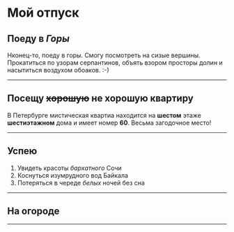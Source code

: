 # Мой отпуск

## Поеду в *Горы*
Нконец-то, поеду в горы.
Смогу посмотреть на сизые вершины.
Прокатиться по узорам серпантинов, объять взором просторы долин
и насытиться воздухом обоаков. :-)

---
## Посещу ~~хорошую~~ не хорошую квартиру
В Петербурге мистическая квартиа
находится на **шестом** этаже
**шестиэтажном** дома и имеет номер
**60**. Весьма загодочное место!


---
## Успею
1. Увидеть красоты *бархатного* Сочи
2. Коснуться изумрудного вод Байкала
3. Потеряться в череде *белых* ночей без сна

---

## На огороде


---
